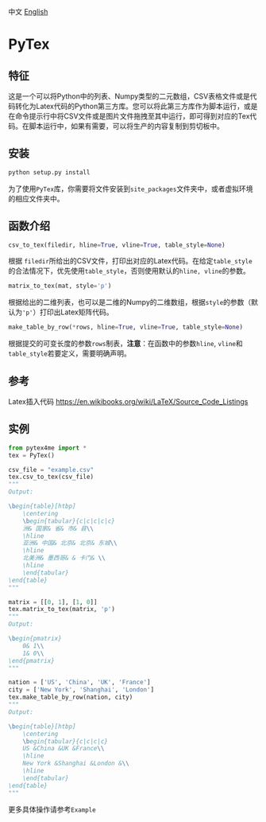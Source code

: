 中文	[English](https://github.com/HarryXD2018/PyTex/blob/master/README_EN.md )

# PyTex

## 特征

这是一个可以将Python中的列表、Numpy类型的二元数组，CSV表格文件或是代码转化为Latex代码的Python第三方库。您可以将此第三方库作为脚本运行，或是在命令提示行中将CSV文件或是图片文件拖拽至其中运行，即可得到对应的Tex代码。在脚本运行中，如果有需要，可以将生产的内容复制到剪切板中。

## 安装

~~~python
python setup.py install
~~~

为了使用`PyTex`库，你需要将文件安装到`site_packages`文件夹中，或者虚拟环境的相应文件夹中。

## 函数介绍

~~~python
csv_to_tex(filedir, hline=True, vline=True, table_style=None)
~~~

根据 `filedir`所给出的CSV文件，打印出对应的Latex代码。在给定`table_style`的合法情况下，优先使用`table_style`，否则使用默认的`hline, vline`的参数。

~~~python
matrix_to_tex(mat, style='p')
~~~

根据给出的二维列表，也可以是二维的Numpy的二维数组，根据`style`的参数（默认为`'p'`）打印出Latex矩阵代码。

~~~python
make_table_by_row(*rows, hline=True, vline=True, table_style=None)
~~~

根据提交的可变长度的参数`rows`制表，**注意**：在函数中的参数`hline`, `vline`和`table_style`若要定义，需要明确声明。

## 参考
Latex插入代码 https://en.wikibooks.org/wiki/LaTeX/Source_Code_Listings

## 实例

~~~python
from pytex4me import *
tex = PyTex()

csv_file = "example.csv"
tex.csv_to_tex(csv_file)
"""
Output:

\begin{table}[htbp]
	\centering
	\begin{tabular}{c|c|c|c|c}
	洲& 国家& 省& 市& 县\\
	\hline
	亚洲& 中国& 北京& 北京& 东城\\
	\hline
	北美洲& 墨西哥& & 卡门& \\
	\hline
	\end{tabular}
\end{table}
"""

matrix = [[0, 1], [1, 0]]
tex.matrix_to_tex(matrix, 'p')
"""
Output:

\begin{pmatrix}
	0& 1\\
	1& 0\\
\end{pmatrix}
"""

nation = ['US', 'China', 'UK', 'France']
city = ['New York', 'Shanghai', 'London']
tex.make_table_by_row(nation, city)
"""
Output:

\begin{table}[htbp]
	\centering
	\begin{tabular}{c|c|c|c}
	US &China &UK &France\\
	\hline
	New York &Shanghai &London &\\
	\hline
	\end{tabular}
\end{table}
"""
~~~

更多具体操作请参考`Example`